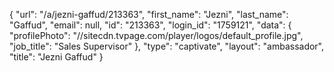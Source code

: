 {
    "url": "\/a\/jezni-gaffud\/213363",
    "first_name": "Jezni",
    "last_name": "Gaffud",
    "email": null,
    "id": "213363",
    "login_id": "1759121",
    "data": {
        "profilePhoto": "\/\/sitecdn.tvpage.com\/player\/logos\/default_profile.jpg",
        "job_title": "Sales Supervisor"
    },
    "type": "captivate",
    "layout": "ambassador",
    "title": "Jezni Gaffud"
}